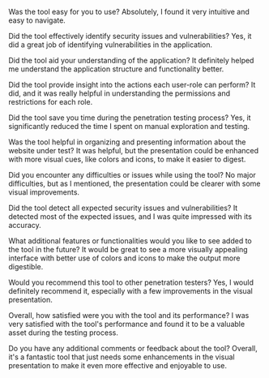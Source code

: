 Was the tool easy for you to use?
Absolutely, I found it very intuitive and easy to navigate.

Did the tool effectively identify security issues and vulnerabilities?
Yes, it did a great job of identifying vulnerabilities in the application.

Did the tool aid your understanding of the application?
It definitely helped me understand the application structure and functionality better.

Did the tool provide insight into the actions each user-role can perform?
It did, and it was really helpful in understanding the permissions and restrictions for each role.

Did the tool save you time during the penetration testing process?
Yes, it significantly reduced the time I spent on manual exploration and testing.

Was the tool helpful in organizing and presenting information about the website under test?
It was helpful, but the presentation could be enhanced with more visual cues, like colors and icons, to make it easier to digest.

Did you encounter any difficulties or issues while using the tool?
No major difficulties, but as I mentioned, the presentation could be clearer with some visual improvements.

Did the tool detect all expected security issues and vulnerabilities?
It detected most of the expected issues, and I was quite impressed with its accuracy.

What additional features or functionalities would you like to see added to the tool in the future?
It would be great to see a more visually appealing interface with better use of colors and icons to make the output more digestible.

Would you recommend this tool to other penetration testers?
Yes, I would definitely recommend it, especially with a few improvements in the visual presentation.

Overall, how satisfied were you with the tool and its performance?
I was very satisfied with the tool's performance and found it to be a valuable asset during the testing process.

Do you have any additional comments or feedback about the tool?
Overall, it's a fantastic tool that just needs some enhancements in the visual presentation to make it even more effective and enjoyable to use.